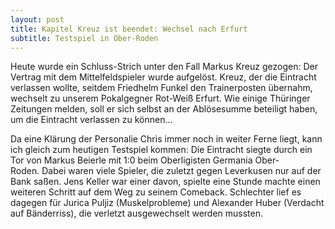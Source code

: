 ```yaml
---
layout: post
title: Kapitel Kreuz ist beendet: Wechsel nach Erfurt
subtitle: Testspiel in Ober-Roden
---
```


Heute wurde ein Schluss-Strich unter den Fall Markus Kreuz gezogen: Der Vertrag mit dem Mittelfeldspieler wurde aufgelöst. Kreuz, der die Eintracht verlassen wollte, seitdem Friedhelm Funkel den Trainerposten übernahm, wechselt zu unserem Pokalgegner Rot-Weiß Erfurt. Wie einige Thüringer Zeitungen melden, soll er sich selbst an der Ablösesumme beteiligt haben, um die Eintracht verlassen zu können...

Da eine Klärung der Personalie Chris immer noch in weiter Ferne liegt, kann ich gleich zum heutigen Testspiel kommen: Die Eintracht siegte durch ein Tor von Markus Beierle mit 1:0 beim Oberligisten Germania Ober-Roden. Dabei waren viele Spieler, die zuletzt gegen Leverkusen nur auf der Bank saßen. Jens Keller war einer davon, spielte eine Stunde machte einen weiteren Schritt auf dem Weg zu seinem Comeback. Schlechter lief es dagegen für Jurica Puljiz (Muskelprobleme) und Alexander Huber (Verdacht auf Bänderriss), die verletzt ausgewechselt werden mussten.

